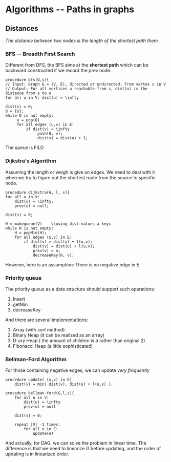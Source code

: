 # Algorithms -- Paths in graphs

## Distances
*The distance between two nodes is the length of the shortest path them*

### BFS -- Breadth First Search 
Different from DFS, the BFS aims at the **shortest path** which can be backward constructed if we record the prev node. 

    procedure bfs(G,s){
    // Input: Graph G = (V, E), directed or undirected; From vertex s in V
    // Output: For all vertices u reachable from s, dist(u) is the distance from s to u
    for all u in V: dist(u) = \infty
    
    dist(s) = 0;
    Q = {s};
    while Q is not empty:
         u = pop(Q)
         for all edges (u,v) in E:
             if dist(v) = \infty 
                  push(Q, v);
                  dist(v) = dist(u) + 1;

The queue is FILO

### Dijkstra's Algorithm
Assuming the length or weigh is give on edges. We need to deal with it when we try to figure out the shortest route from the source to specific node.

    procedure dijkstra(G, l, s){
    for all u in V:
        dist(u) = \infty;
        prev(u) = null;
    
    dist(s) = 0;
        
    H = makequeue(V)    \\using dist-values a keys
    while H is not empty:
        H = popMin(H);
        for all edges (u,v) in E:
            if dist(v) > dist(u) + l(u,v):
                dist(v) = dist(u) + l(u,v);
                prev(v) = u;
                decreaseKey(H, v);

However, here is an assumption: There is no negative edge in E

### Priority queue
The priority queue as a data structure should support such operations:

1. Insert
2. getMin
3.  decreaseKey

And there are several implementations:

1. Array (with *sort* method)
2. Binary Heap (it can be realized as an array)
3.  D-ary Heap ( the amount of children is *d* rather than original 2)
4. Fibonacci Heap (a little sophisticated)

### Bellman-Ford Algorithm
For those containing negative edges, we can update *very frequently*

    procedure update( (u,v) in E)
        dist(v) = min( dist(v), dist(u) + l(u,v) );

    procedure bellman-ford(G,l,s){
        for all u in V:
            dist(u) = \infty
            prev(u) = null

        dist(s) = 0;

        repeat |V| -1 times:
            for all e in E:
                update(e)

And actually, for DAG, we can solve the problem in linear time. The difference is that we need to linearize G before updating, and the order of updating is in linearized order.


        

